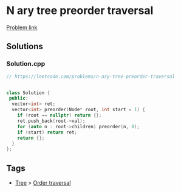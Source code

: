# N ary tree preorder traversal

[Problem link](https://leetcode.com/problems/n-ary-tree-preorder-traversal)

## Solutions


### Solution.cpp
```cpp
// https://leetcode.com/problems/n-ary-tree-preorder-traversal


class Solution {
 public:
  vector<int> ret;
  vector<int> preorder(Node* root, int start = 1) {
    if (root == nullptr) return {};
    ret.push_back(root->val);
    for (auto n : root->children) preorder(n, 0);
    if (start) return ret;
    return {};
  }
};
```
## Tags

* [Tree](/Collections/tree.md#tree) > [Order traversal](/Collections/tree.md#order-traversal)
